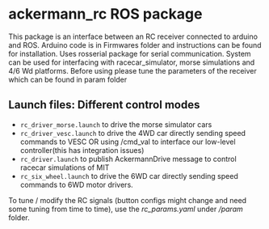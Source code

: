 # ackermann_rc ROS package

This package is an interface between an RC receiver connected to arduino and ROS. Arduino code is in Firmwares folder and instructions can be found for installation. Uses rosserial package for serial communication. System can be used for interfacing with racecar_simulator, morse simulations and 4/6 Wd platforms. Before using please tune the parameters of the receiver which can be found in param folder

## Launch files: Different control modes
 - `rc_driver_morse.launch` to drive the morse simulator cars
 - `rc_driver_vesc.launch` to drive the 4WD car directly sending speed commands to VESC OR using /cmd_val to interface our low-level controller(this has integration issues)
 - `rc_driver.launch` to publish AckermannDrive message to control racecar simulations of MIT
 - `rc_six_wheel.launch` to drive the 6WD car directly sending speed commands to 6WD motor drivers.

 To tune / modify the RC signals (button configs might change and need some tuning from time to time), use the *rc_params<mode>.yaml* under */param* folder.
